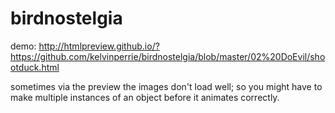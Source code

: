 # birdnostelgia

demo:
http://htmlpreview.github.io/?https://github.com/kelvinperrie/birdnostelgia/blob/master/02%20DoEvil/shootduck.html

sometimes via the preview the images don't load well; so you might have to make multiple instances of an object before it animates correctly.
